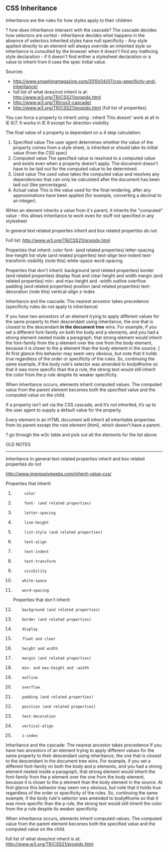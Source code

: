 ## CSS Inheritance

Inheritance are the rules for how styles apply to their children

? how does inheritance intersect with the cascade? The cascade decides how
selectors are sorted - inheritance decides what happens in the absence of
selectors Inherited styles have null specificity - Any style applied directly to
an element will always override an inherited style so inheritance is consulted
by the browser when it doesn't find any mathcing style declaration - if it
doesn't find erither a stylesheet declaration or a value to inherit from it uses
the spec Initial value.

Sources

- http://www.smashingmagazine.com/2010/04/07/css-specificity-and-inheritance/
- full list of what does/not inherit is at:
  http://www.w3.org/TR/CSS21/propidx.html
- http://www.w3.org/TR/css3-cascade/
- http://www.w3.org/TR/CSS21/propidx.html (full list of properties)

You can force a property to inherit using <property>: inherit This doesnt' work
at all in IE 6/7. It works in IE 8 except for direction visibility

The final value of a property is dependant on a 4 step calculation:

1. Specified value The user agent determines whether the value of the property
   comes from a style sheet, is inherited or should take its initial value (from
   the CSS spec)
2. Computed value The specified value is resolved to a computed value and exists
   even when a property doesn’t apply. The document doesn’t have to be laid out
   for the computed value to be determined.
3. Used value The used value takes the computed value and resolves any
   dependencies that can only be calculated after the document has been laid out
   (like percentages).
4. Actual value This is the value used for the final rendering, after any
   approximations have been applied (for example, converting a decimal to an
   integer).

WHen an element inherits a value from it's parent, it inherits the "computed"
value - this allows inheritance to work even for stuff not specified in any
stylesheet

In general text related properties inherit and box related properties do not

Full list: http://www.w3.org/TR/CSS21/propidx.html

Properties that inherit: color font- (and related properties) letter-spacing
line-height list-style (and related properties) text-align text-indent
text-transform visibility (note this) white-space word-spacing

Properties that don't inherit: background (and related properties) border (and
related properties) display float and clear height and width margin (and related
properties) min- and max-height and -width outline overflow padding (and related
properties) position (and related properties) text-decoration (note this)
vertical-align z-index

Inheritance and the cascade: The nearest ancestor takes precedence (specificity
rules do not apply to inheritance)

If you have two ancestors of an element trying to apply different values for the
same property to their descendant using inheritance, the one that is closest to
the descendant **in the document tree** wins. For example, if you set a
different font-family on both the body and p elements, and you had a strong
element nested inside a paragraph, that strong element would inherit the
font-family from the p element over the one from the body element, because it is
closer to the p element than the body element in the source. ] At first glance
this behavior may seem very obvious, but note that it holds true regardless of
the order or specificity of the rules. So, continuing the same example, if the
body rule's selector was amended to body#home so that it was more specific than
the p rule, the strong text would still inherit the color from the p rule
despite its weaker specificity.

When inheritance occurs, elements inherit computed values. The computed value
from the parent element becomes both the specified value and the computed value
on the child.

If a property isn’t set via the CSS cascade, and it’s not inherited, it’s up to
the user agent to supply a default value for the property.

Every element in an HTML document will inherit all inheritable properties from
its parent except the root element (html), which doesn’t have a parent.

? go through the w3c table and pick out all the elements for the list above

OLD NOTES

---

Inheritance In general text related properties inherit and box related
properties do not

http://www.impressivewebs.com/inherit-value-css/

Properties that inherit:

1.          color
2.          font- (and related properties)
3.          letter-spacing
4.          line-height
5.          list-style (and related properties)
6.          text-align
7.          text-indent
8.          text-transform
9.          visibility
10.         white-space
11.         word-spacing
    Properties that don't inherit:
12.         background (and related properties)
13.         border (and related properties)
14.         display
15.         float and clear
16.         height and width
17.         margin (and related properties)
18.         min- and max-height and -width
19.         outline
20.         overflow
21.         padding (and related properties)
22.         position (and related properties)
23.         text-decoration
24.         vertical-align
25.         z-index

Inheritance and the cascade: The nearest ancestor takes precedence If you have
two ancestors of an element trying to apply different values for the same
property to their descendant using inheritance, the one that is closest to the
descendant in the document tree wins. For example, if you set a different
font-family on both the body and p elements, and you had a strong element nested
inside a paragraph, that strong element would inherit the font-family from the p
element over the one from the body element, because it is closer to the p
element than the body element in the source. At first glance this behavior may
seem very obvious, but note that it holds true regardless of the order or
specificity of the rules. So, continuing the same example, if the body rule's
selector was amended to body#home so that it was more specific than the p rule,
the strong text would still inherit the color from the p rule despite its weaker
specificity.

When inheritance occurs, elements inherit computed values. The computed value
from the parent element becomes both the specified value and the computed value
on the child.

full list of what does/not inherit is at:
http://www.w3.org/TR/CSS21/propidx.html
